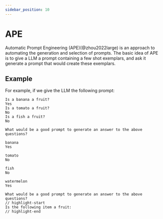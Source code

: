```yaml
---
sidebar_position: 10
---
```


# APE

Automatic Prompt Engineering (APE)(@zhou2022large) is an approach to automating the generation and
selection of prompts. The basic idea of APE is to give a LLM a prompt containing
a few shot exemplars, and ask it generate a prompt that would create these exemplars.

## Example

For example, if we give the LLM the following prompt:

```text
Is a banana a fruit?
Yes
Is a tomato a fruit?
No
Is a fish a fruit?
No

What would be a good prompt to generate an answer to the above questions?
```

```text
banana
Yes

tomato
No

fish
No

watermelon
Yes

What would be a good prompt to generate an answer to the above questions?
// highlight-start
Is the following item a fruit:
// highlight-end
```